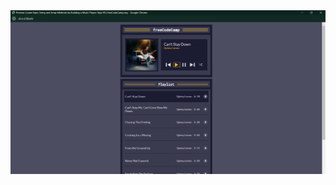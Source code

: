 <img src="https://github.com/Swaroop2507/JavaScript-Algorithms-and-Data-Structures/blob/main/src/music-player1.png" alt="music-player-img"/>
